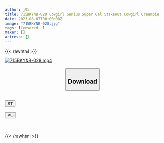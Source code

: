 ```yaml
---
author: j91
title: 715BKYNB-028 Cowgirl Genius Super Gal Stakeout Cowgirl Creampie Sex Ena Satsuki
date: 2023-08-07T00:00:00Z
image: "715BKYNB-028.jpg"
tags: [Censored, ]
maker: []
actress: []
---
```



{{< rawhtml >}}

<div class="video" data-videoid="MrPpMkQ89bSd7L">
    <a href="javascript:;">
        <img src="https://my.j91.asia/posts/715BKYNB-028/715BKYNB-028.jpg" width="WIDTH" height="HEIGHT" alt="715BKYNB-028.mp4" loading="lazy">
    </a>
</div>

<script type="text/javascript" src="https://j91.asia/asset/on-demand-st.js"></script>

<br>
  <link rel="stylesheet" href="https://j91.asia/asset/bs5.css">
  
  <center>
  <button class="btn btn-primary" type="button" data-bs-toggle="collapse" data-bs-target=".multi-collapse" aria-expanded="false" aria-controls="multiCollapseExample1 multiCollapseExample2"><h2>Download</h2></button></center>
</p>
<div class="row">
  <div class="col">
    <div class="collapse multi-collapse" id="multiCollapseExample1">
      <div class="card card-body">
	      	      <br>
<div class="buttons">  
<a href="https://streamtape.to/v/MrPpMkQ89bSd7L"><button class="btn-hover color-3"><i class="fa fa-download"></i> ST</button></a></div>
    </div>
  </div>
</div>
  <div class="col">
    <div class="collapse multi-collapse" id="multiCollapseExample2">
      <div class="card card-body">
	      <br>
<div class="buttons">
    <a href="https://vgembed.com/v/e028E6G3kwOYAvq"><button class="btn-hover color-9"><i class="fa fa-download"></i> VG</button></a></div>
<br><br>
      </div>
    </div>
  </div>
</div>

{{< /rawhtml >}}